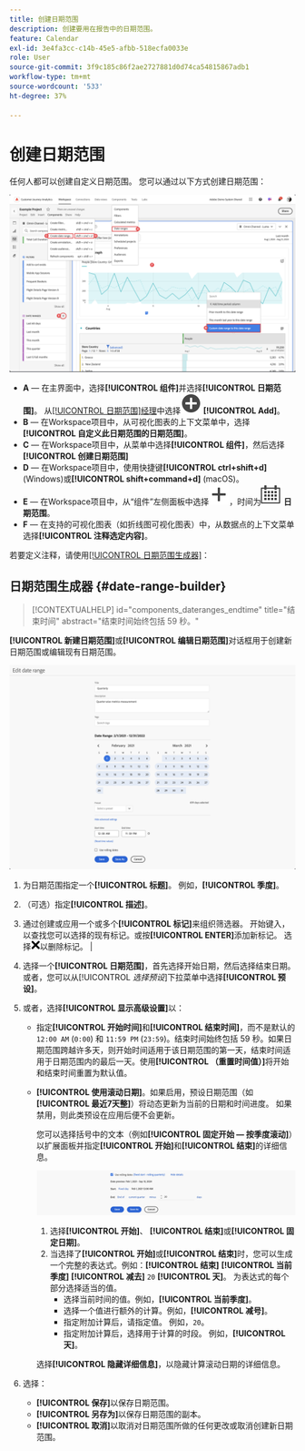 ```yaml
---
title: 创建日期范围
description: 创建要用在报告中的日期范围。
feature: Calendar
exl-id: 3e4fa3cc-c14b-45e5-afbb-518ecfa0033e
role: User
source-git-commit: 3f9c185c86f2ae2727881d0d74ca54815867adb1
workflow-type: tm+mt
source-wordcount: '533'
ht-degree: 37%

---
```


# 创建日期范围


任何人都可以创建自定义日期范围。 您可以通过以下方式创建日期范围：

![Create an annotation](assets/create-date-range.png)

* **A** — 在主界面中，选择&#x200B;**[!UICONTROL 组件]**&#x200B;并选择&#x200B;**[!UICONTROL 日期范围]**。 从[[!UICONTROL 日期范围]经理](/help/components/date-ranges/manage.md)中选择![AddCircle](/help/assets/icons/AddCircle.svg) **[!UICONTROL Add]**。
* **B** — 在Workspace项目中，从可视化图表的上下文菜单中，选择&#x200B;**[!UICONTROL 自定义此日期范围的日期范围]**。
* **C** — 在Workspace项目中，从菜单中选择&#x200B;**[!UICONTROL 组件]**，然后选择&#x200B;**[!UICONTROL 创建日期范围]**
* **D** — 在Workspace项目中，使用快捷键&#x200B;**[!UICONTROL ctrl+shift+d]** (Windows)或&#x200B;**[!UICONTROL shift+command+d]** (macOS)。
* **E** — 在Workspace项目中，从“组件”左侧面板中选择![添加](/help/assets/icons/Add.svg)，时间为![日历](/help/assets/icons/Calendar.svg) **日期范围**。
* **F** — 在支持的可视化图表（如折线图可视化图表）中，从数据点的上下文菜单选择&#x200B;**[!UICONTROL 注释选定内容]**。

若要定义注释，请使用[[!UICONTROL 日期范围生成器]](#annotation-builder)：

<!-- Should we really mention API here. If so, we can do it all over the place in the docs...
| **Use the [Customer Journey Analytics Annotations API](https://developer.adobe.com/cja-apis/docs/endpoints/annotations/)** | The Customer Journey Analytics Annotations APIs allow you to create, update, or retrieve annotations programmatically through Adobe Developer. These APIs use the same data and methods that Adobe uses inside the product UI. |
-->


## 日期范围生成器 {#date-range-builder}

<!-- markdownlint-disable MD034 -->

>[!CONTEXTUALHELP]
>id="components_dateranges_endtime"
>title="结束时间"
>abstract="结束时间始终包括 59 秒。"

<!-- markdownlint-enable MD034 -->




**[!UICONTROL 新建日期范围]**&#x200B;或&#x200B;**[!UICONTROL 编辑日期范围]**&#x200B;对话框用于创建新日期范围或编辑现有日期范围。

![Annotation details window showing fields and options described in the next section.](assets/edit-date-range.png)


1. 为日期范围指定一个&#x200B;**[!UICONTROL 标题]**。 例如，**[!UICONTROL 季度]**。
1. （可选）指定&#x200B;**[!UICONTROL 描述]**。
1. 通过创建或应用一个或多个&#x200B;**[!UICONTROL 标记]**&#x200B;来组织筛选器。 开始键入，以查找您可以选择的现有标记。或按&#x200B;**[!UICONTROL ENTER]**&#x200B;添加新标记。 选择![CrossSize75](/help/assets/icons/CrossSize75.svg)以删除标记。 |
1. 选择一个&#x200B;**[!UICONTROL 日期范围]**，首先选择开始日期，然后选择结束日期。
或者，您可以从[!UICONTROL *选择预设*]&#x200B;下拉菜单中选择&#x200B;**[!UICONTROL 预设]**。

1. 或者，选择&#x200B;**[!UICONTROL 显示高级设置]**&#x200B;以：

   * 指定&#x200B;**[!UICONTROL 开始时间]**&#x200B;和&#x200B;**[!UICONTROL 结束时间]**，而不是默认的 `12:00 AM` (`0:00`) 和 `11:59 PM` (`23:59`)。结束时间始终包括 59 秒。如果日期范围跨越许多天，则开始时间适用于该日期范围的第一天，结束时间适用于日期范围内的最后一天。使用&#x200B;**[!UICONTROL （重置时间值）]**&#x200B;将开始和结束时间重置为默认值。
   * **[!UICONTROL 使用滚动日期]**。如果启用，预设日期范围（如&#x200B;**[!UICONTROL 最近7天整]**）将动态更新为当前的日期和时间进度。 如果禁用，则此类预设在应用后便不会更新。

     您可以选择括号中的文本（例如&#x200B;**[!UICONTROL 固定开始 — 按季度滚动]**）以扩展面板并指定&#x200B;**[!UICONTROL 开始]**&#x200B;和&#x200B;**[!UICONTROL 结束]**&#x200B;的详细信息。

     ![滚动日期](assets/rolliing-dates.png)

      1. 选择&#x200B;**[!UICONTROL 开始]**、 **[!UICONTROL 结束]**&#x200B;或&#x200B;**[!UICONTROL 固定日期]**。
      1. 当选择了&#x200B;**[!UICONTROL 开始]**&#x200B;或&#x200B;**[!UICONTROL 结束]**&#x200B;时，您可以生成一个完整的表达式。例如：**[!UICONTROL 结束]** **[!UICONTROL 当前季度]** **[!UICONTROL 减去]** `20` **[!UICONTROL 天]**。 为表达式的每个部分选择适当的值。
         * 选择当前时间的值。例如，**[!UICONTROL 当前季度]**。
         * 选择一个值进行额外的计算。例如，**[!UICONTROL 减号]**。
         * 指定附加计算后，请指定值。 例如，`20`。
         * 指定附加计算后，选择用于计算的时段。 例如，**[!UICONTROL 天]**。

     选择&#x200B;**[!UICONTROL 隐藏详细信息]**，以隐藏计算滚动日期的详细信息。

1. 选择：
   * **[!UICONTROL 保存]**&#x200B;以保存日期范围。
   * **[!UICONTROL 另存为]**&#x200B;以保存日期范围的副本。
   * **[!UICONTROL 取消]**&#x200B;以取消对日期范围所做的任何更改或取消创建新日期范围。


<!--


You can create a date range using either of the following two methods:

* Directly in a workspace project by clicking the '`+`' button next to the list of date range components on the left
* Within the date range manager

To create a date range in the date range manager:

1. Log in to [analytics.adobe.com](https://analytics.adobe.com) using your AdobeID credentials.
1. Navigate to [!UICONTROL Components] > [!UICONTROL Date Ranges].
1. Click the [!UICONTROL Add] button to open the modal window that creates a date range.

## Create a date range modal window

The modal window has four fields you can edit:

* **Date range**: The date range you want for this component.
* **Title**: The name you want for this component. The title is used in workspace projects.
* **Description**: The description you want for this component. The description is seen when clicking the ![i](../assets/i.png) icon.
* **Tags**: Use tags to organize your date ranges. A date range can belong to multiple tags.

## Selecting a date range

When clicking the date range in the modal window, you have several options:

* **Calendar**: Select the start and end date.
* **Use rolling dates**: Check this box if you want the date range to change as time goes on. Do not check this box if you want your date range to remain static.
* **Select preset**: Use this drop-down selection if you want a custom date range based on a range that Adobe offers by default. When you select a preset, you can further customize the date range to suit your needs. It does not affect the preset that Adobe offers.

## Rolling date ranges

If you want a rolling date range, you can customize when it rolls. You can control when the start and end dates roll independently of each other.

* **When the date starts**: Choose if the date starts at the beginning of a time period, at the end of a time period, or use a fixed day.
* **The time period to use**: Choose how often the date range rolls. You can have it roll every day, every week, every month, every quarter, or every year.
* **Offset**: Choose the offset of the date range. You can add or subtract days, weeks, months, quarters, or years.

## Rolling date examples

Some date ranges can be useful in certain reports.

Year-to-date:

```text
Start: Start of current year
End: End of current day
```

Last Thursday to this Thursday:

```text
Start: Start of current week minus 3 days
End: Start of current week plus 4 days
```

Fiscal year (for example, if a fiscal year starts in December)

```text
Start: Start of current year minus 1 month
End: End of current year minus 1 month
```


-->
